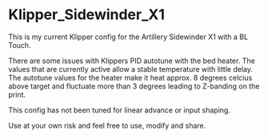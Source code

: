 # Klipper_Sidewinder_X1
This is my current Klipper config for the Artillery Sidewinder X1 with a BL Touch.

There are some issues with Klippers PID autotune with the bed heater. The values that are currently active allow a stable temperature with little delay. The autotune values for the heater make it heat approx. 8 degrees celcius above target and fluctuate more than 3 degrees leading to Z-banding on the print.

This config has not been tuned for linear advance or input shaping.

Use at your own risk and feel free to use, modify and share.

